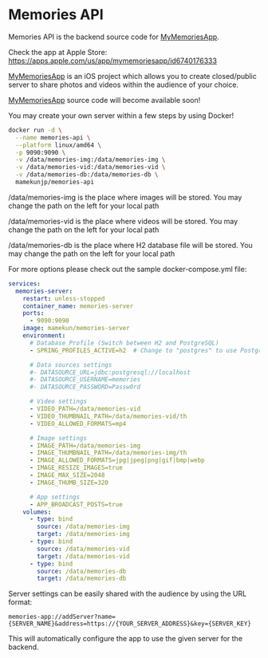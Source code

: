 # Memories API
Memories API is the backend source code for [MyMemoriesApp](https://apps.apple.com/us/app/mymemoriesapp/id6740176333).

Check the app at Apple Store: https://apps.apple.com/us/app/mymemoriesapp/id6740176333

[MyMemoriesApp](https://apps.apple.com/us/app/mymemoriesapp/id6740176333) is an iOS project which allows you to create closed/public server to share photos and videos within the audience of your choice.

[MyMemoriesApp](https://apps.apple.com/us/app/mymemoriesapp/id6740176333) source code will become available soon!

You may create your own server within a few steps by using Docker!

```bash
docker run -d \
  --name memories-api \
  --platform linux/amd64 \
  -p 9090:9090 \
  -v /data/memories-img:/data/memories-img \
  -v /data/memories-vid:/data/memories-vid \
  -v /data/memories-db:/data/memories-db \
  mamekunjp/memories-api
```

/data/memories-img is the place where images will be stored.
You may change the path on the left for your local path

/data/memories-vid is the place where videos will be stored.
You may change the path on the left for your local path

/data/memories-db is the place where H2 database file will be stored.
You may change the path on the left for your local path

For more options please check out the sample docker-compose.yml file:

```yaml
services:
  memories-server:
    restart: unless-stopped
    container_name: memories-server
    ports:
      - 9090:9090
    image: mamekun/memories-server
    environment:
      # Database Profile (Switch between H2 and PostgreSQL)
      - SPRING_PROFILES_ACTIVE=h2  # Change to "postgres" to use PostgreSQL

      # Data sources settings
      #- DATASOURCE_URL=jdbc:postgresql://localhost
      #- DATASOURCE_USERNAME=memories
      #- DATASOURCE_PASSWORD=Passw0rd

      # Video settings
      - VIDEO_PATH=/data/memories-vid
      - VIDEO_THUMBNAIL_PATH=/data/memories-vid/th
      - VIDEO_ALLOWED_FORMATS=mp4

      # Image settings
      - IMAGE_PATH=/data/memories-img
      - IMAGE_THUMBNAIL_PATH=/data/memories-img/th
      - IMAGE_ALLOWED_FORMATS=jpg|jpeg|png|gif|bmp|webp
      - IMAGE_RESIZE_IMAGES=true
      - IMAGE_MAX_SIZE=2048
      - IMAGE_THUMB_SIZE=320

      # App settings
      - APP_BROADCAST_POSTS=true
    volumes:
      - type: bind
        source: /data/memories-img
        target: /data/memories-img
      - type: bind
        source: /data/memories-vid
        target: /data/memories-vid
      - type: bind
        source: /data/memories-db
        target: /data/memories-db
```

Server settings can be easily shared with the audience by using the URL format:
```
memories-app://addServer?name={SERVER_NAME}&address=https://{YOUR_SERVER_ADDRESS}&key={SERVER_KEY}
```

This will automatically configure the app to use the given server for the backend.